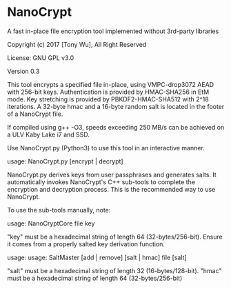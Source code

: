 # NanoCrypt
A fast in-place file encryption tool implemented without 3rd-party libraries 

Copyright (c) 2017 [Tony Wu], All Right Reserved

License: GNU GPL v3.0

Version 0.3

This tool encrypts a specified file in-place, using VMPC-drop3072 AEAD with 256-bit keys. Authentication is provided by HMAC-SHA256 in EtM mode. Key stretching is provided by PBKDF2-HMAC-SHA512 with 2^18 iterations. A 32-byte hmac and a 16-byte random salt is located in the footer of a NanoCrypt file.

If compiled using g++ -O3, speeds exceeding 250 MB/s can be achieved on a ULV Kaby Lake i7 and SSD.

Use NanoCrypt.py (Python3) to use this tool in an interactive manner.

usage: NanoCrypt.py [encrypt | decrypt]

NanoCrypt.py derives keys from user passphrases and generates salts. It automatically invokes NanoCrypt's C++ sub-tools to complete the encryption and decryption process. This is the recommended way to use NanoCrypt.

To use the sub-tools manually, note:

usage: NanoCryptCore file key

"key" must be a hexadecimal string of length 64 (32-bytes/256-bit). Ensure it comes from a properly salted key derivation function.

usage: usage: SaltMaster [add | remove] [salt | hmac] file [salt]

"salt" must be a hexadecimal string of length 32 (16-bytes/128-bit). "hmac" must be a hexadecimal string of length 64 (32-bytes/256-bit)

